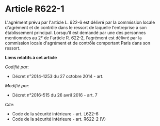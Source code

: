 # Article R622-1

L'agrément prévu par l'article L. 622-6 est délivré par la commission locale d'agrément et de contrôle dans le ressort de
laquelle l'entreprise a son établissement principal. Lorsqu'il est demandé par une des personnes mentionnées au 2° de
l'article R. 622-2, l'agrément est délivré par la commission locale d'agrément et de contrôle comportant Paris dans son
ressort.

**Liens relatifs à cet article**

_Codifié par_:

  - Décret n°2014-1253 du 27 octobre 2014 - art.

_Modifié par_:

  - Décret n°2016-515 du 26 avril 2016 - art. 7

_Cite_:

  - Code de la sécurité intérieure - art. L622-6
  - Code de la sécurité intérieure - art. R622-2 (V)
